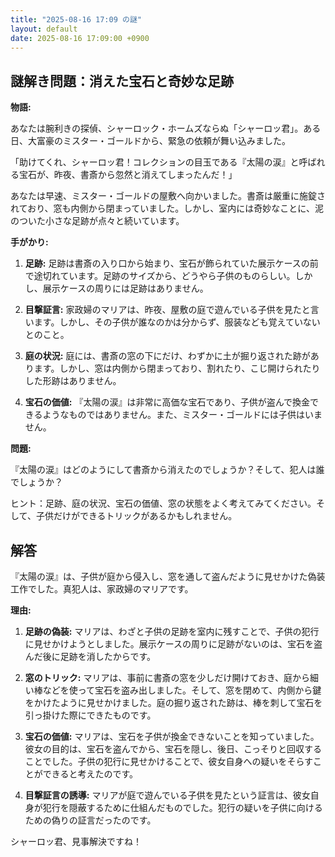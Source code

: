 ```yaml
---
title: "2025-08-16 17:09 の謎"
layout: default
date: 2025-08-16 17:09:00 +0900
---
```

## 謎解き問題：消えた宝石と奇妙な足跡

**物語:**

あなたは腕利きの探偵、シャーロック・ホームズならぬ「シャーロッ君」。ある日、大富豪のミスター・ゴールドから、緊急の依頼が舞い込みました。

「助けてくれ、シャーロッ君！コレクションの目玉である『太陽の涙』と呼ばれる宝石が、昨夜、書斎から忽然と消えてしまったんだ！」

あなたは早速、ミスター・ゴールドの屋敷へ向かいました。書斎は厳重に施錠されており、窓も内側から閉まっていました。しかし、室内には奇妙なことに、泥のついた小さな足跡が点々と続いています。

**手がかり:**

1.  **足跡:** 足跡は書斎の入り口から始まり、宝石が飾られていた展示ケースの前で途切れています。足跡のサイズから、どうやら子供のものらしい。しかし、展示ケースの周りには足跡はありません。

2.  **目撃証言:** 家政婦のマリアは、昨夜、屋敷の庭で遊んでいる子供を見たと言います。しかし、その子供が誰なのかは分からず、服装なども覚えていないとのこと。

3.  **庭の状況:** 庭には、書斎の窓の下にだけ、わずかに土が掘り返された跡があります。しかし、窓は内側から閉まっており、割れたり、こじ開けられたりした形跡はありません。

4.  **宝石の価値:** 『太陽の涙』は非常に高価な宝石であり、子供が盗んで換金できるようなものではありません。また、ミスター・ゴールドには子供はいません。

**問題:**

『太陽の涙』はどのようにして書斎から消えたのでしょうか？そして、犯人は誰でしょうか？

ヒント：足跡、庭の状況、宝石の価値、窓の状態をよく考えてみてください。そして、子供だけができるトリックがあるかもしれません。

## 解答

『太陽の涙』は、子供が庭から侵入し、窓を通して盗んだように見せかけた偽装工作でした。真犯人は、家政婦のマリアです。

**理由:**

1.  **足跡の偽装:** マリアは、わざと子供の足跡を室内に残すことで、子供の犯行に見せかけようとしました。展示ケースの周りに足跡がないのは、宝石を盗んだ後に足跡を消したからです。

2.  **窓のトリック:** マリアは、事前に書斎の窓を少しだけ開けておき、庭から細い棒などを使って宝石を盗み出しました。そして、窓を閉めて、内側から鍵をかけたように見せかけました。庭の掘り返された跡は、棒を刺して宝石を引っ掛けた際にできたものです。

3.  **宝石の価値:** マリアは、宝石を子供が換金できないことを知っていました。彼女の目的は、宝石を盗んでから、宝石を隠し、後日、こっそりと回収することでした。子供の犯行に見せかけることで、彼女自身への疑いをそらすことができると考えたのです。

4.  **目撃証言の誘導:** マリアが庭で遊んでいる子供を見たという証言は、彼女自身が犯行を隠蔽するために仕組んだものでした。犯行の疑いを子供に向けるための偽りの証言だったのです。

シャーロッ君、見事解決ですね！

